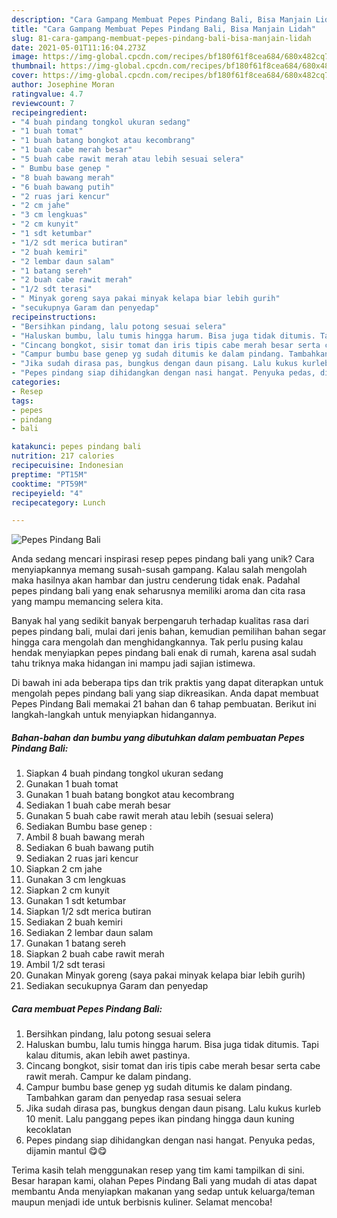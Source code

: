 ```yaml
---
description: "Cara Gampang Membuat Pepes Pindang Bali, Bisa Manjain Lidah"
title: "Cara Gampang Membuat Pepes Pindang Bali, Bisa Manjain Lidah"
slug: 81-cara-gampang-membuat-pepes-pindang-bali-bisa-manjain-lidah
date: 2021-05-01T11:16:04.273Z
image: https://img-global.cpcdn.com/recipes/bf180f61f8cea684/680x482cq70/pepes-pindang-bali-foto-resep-utama.jpg
thumbnail: https://img-global.cpcdn.com/recipes/bf180f61f8cea684/680x482cq70/pepes-pindang-bali-foto-resep-utama.jpg
cover: https://img-global.cpcdn.com/recipes/bf180f61f8cea684/680x482cq70/pepes-pindang-bali-foto-resep-utama.jpg
author: Josephine Moran
ratingvalue: 4.7
reviewcount: 7
recipeingredient:
- "4 buah pindang tongkol ukuran sedang"
- "1 buah tomat"
- "1 buah batang bongkot atau kecombrang"
- "1 buah cabe merah besar"
- "5 buah cabe rawit merah atau lebih sesuai selera"
- " Bumbu base genep "
- "8 buah bawang merah"
- "6 buah bawang putih"
- "2 ruas jari kencur"
- "2 cm jahe"
- "3 cm lengkuas"
- "2 cm kunyit"
- "1 sdt ketumbar"
- "1/2 sdt merica butiran"
- "2 buah kemiri"
- "2 lembar daun salam"
- "1 batang sereh"
- "2 buah cabe rawit merah"
- "1/2 sdt terasi"
- " Minyak goreng saya pakai minyak kelapa biar lebih gurih"
- "secukupnya Garam dan penyedap"
recipeinstructions:
- "Bersihkan pindang, lalu potong sesuai selera"
- "Haluskan bumbu, lalu tumis hingga harum. Bisa juga tidak ditumis. Tapi kalau ditumis, akan lebih awet pastinya."
- "Cincang bongkot, sisir tomat dan iris tipis cabe merah besar serta cabe rawit merah. Campur ke dalam pindang."
- "Campur bumbu base genep yg sudah ditumis ke dalam pindang. Tambahkan garam dan penyedap rasa sesuai selera"
- "Jika sudah dirasa pas, bungkus dengan daun pisang. Lalu kukus kurleb 10 menit. Lalu panggang pepes ikan pindang hingga daun kuning kecoklatan"
- "Pepes pindang siap dihidangkan dengan nasi hangat. Penyuka pedas, dijamin mantul 😋😋"
categories:
- Resep
tags:
- pepes
- pindang
- bali

katakunci: pepes pindang bali 
nutrition: 217 calories
recipecuisine: Indonesian
preptime: "PT15M"
cooktime: "PT59M"
recipeyield: "4"
recipecategory: Lunch

---
```



![Pepes Pindang Bali](https://img-global.cpcdn.com/recipes/bf180f61f8cea684/680x482cq70/pepes-pindang-bali-foto-resep-utama.jpg)

Anda sedang mencari inspirasi resep pepes pindang bali yang unik? Cara menyiapkannya memang susah-susah gampang. Kalau salah mengolah maka hasilnya akan hambar dan justru cenderung tidak enak. Padahal pepes pindang bali yang enak seharusnya memiliki aroma dan cita rasa yang mampu memancing selera kita.



Banyak hal yang sedikit banyak berpengaruh terhadap kualitas rasa dari pepes pindang bali, mulai dari jenis bahan, kemudian pemilihan bahan segar hingga cara mengolah dan menghidangkannya. Tak perlu pusing kalau hendak menyiapkan pepes pindang bali enak di rumah, karena asal sudah tahu triknya maka hidangan ini mampu jadi sajian istimewa.


Di bawah ini ada beberapa tips dan trik praktis yang dapat diterapkan untuk mengolah pepes pindang bali yang siap dikreasikan. Anda dapat membuat Pepes Pindang Bali memakai 21 bahan dan 6 tahap pembuatan. Berikut ini langkah-langkah untuk menyiapkan hidangannya.

<!--inarticleads1-->

##### Bahan-bahan dan bumbu yang dibutuhkan dalam pembuatan Pepes Pindang Bali:

1. Siapkan 4 buah pindang tongkol ukuran sedang
1. Gunakan 1 buah tomat
1. Gunakan 1 buah batang bongkot atau kecombrang
1. Sediakan 1 buah cabe merah besar
1. Gunakan 5 buah cabe rawit merah atau lebih (sesuai selera)
1. Sediakan  Bumbu base genep :
1. Ambil 8 buah bawang merah
1. Sediakan 6 buah bawang putih
1. Sediakan 2 ruas jari kencur
1. Siapkan 2 cm jahe
1. Gunakan 3 cm lengkuas
1. Siapkan 2 cm kunyit
1. Gunakan 1 sdt ketumbar
1. Siapkan 1/2 sdt merica butiran
1. Sediakan 2 buah kemiri
1. Sediakan 2 lembar daun salam
1. Gunakan 1 batang sereh
1. Siapkan 2 buah cabe rawit merah
1. Ambil 1/2 sdt terasi
1. Gunakan  Minyak goreng (saya pakai minyak kelapa biar lebih gurih)
1. Sediakan secukupnya Garam dan penyedap




<!--inarticleads2-->

##### Cara membuat Pepes Pindang Bali:

1. Bersihkan pindang, lalu potong sesuai selera
1. Haluskan bumbu, lalu tumis hingga harum. Bisa juga tidak ditumis. Tapi kalau ditumis, akan lebih awet pastinya.
1. Cincang bongkot, sisir tomat dan iris tipis cabe merah besar serta cabe rawit merah. Campur ke dalam pindang.
1. Campur bumbu base genep yg sudah ditumis ke dalam pindang. Tambahkan garam dan penyedap rasa sesuai selera
1. Jika sudah dirasa pas, bungkus dengan daun pisang. Lalu kukus kurleb 10 menit. Lalu panggang pepes ikan pindang hingga daun kuning kecoklatan
1. Pepes pindang siap dihidangkan dengan nasi hangat. Penyuka pedas, dijamin mantul 😋😋




Terima kasih telah menggunakan resep yang tim kami tampilkan di sini. Besar harapan kami, olahan Pepes Pindang Bali yang mudah di atas dapat membantu Anda menyiapkan makanan yang sedap untuk keluarga/teman maupun menjadi ide untuk berbisnis kuliner. Selamat mencoba!
